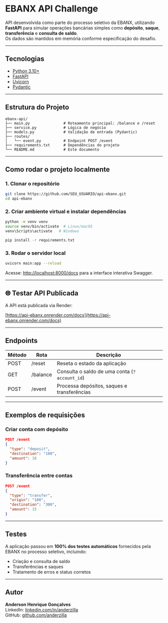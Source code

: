 #  EBANX API Challenge

API desenvolvida como parte do processo seletivo da EBANX, utilizando **FastAPI** para simular operações bancárias simples como **depósito**, **saque**, **transferência** e **consulta de saldo**.  
Os dados são mantidos em memória conforme especificação do desafio.

---

##  Tecnologias

- [Python 3.10+](https://www.python.org/)
- [FastAPI](https://fastapi.tiangolo.com/)
- [Uvicorn](https://www.uvicorn.org/)
- [Pydantic](https://pydantic-docs.helpmanual.io/)

---

##  Estrutura do Projeto

```
ebanx-api/
├── main.py               # Roteamento principal: /balance e /reset
├── service.py            # Lógica de negócio
├── models.py             # Validação de entrada (Pydantic)
├── routes/
│   └── event.py          # Endpoint POST /event
├── requirements.txt      # Dependências do projeto
└── README.md             # Este documento
```

---

##  Como rodar o projeto localmente

### 1. Clonar o repositório

```bash
git clone https://github.com/SEU_USUARIO/api-ebanx.git
cd api-ebanx
```

### 2. Criar ambiente virtual e instalar dependências

```bash
python -m venv venv
source venv/bin/activate  # Linux/macOS
venv\Scripts\activate   # Windows

pip install -r requirements.txt
```

### 3. Rodar o servidor local

```bash
uvicorn main:app --reload
```

Acesse: [http://localhost:8000/docs](http://localhost:8000/docs) para a interface interativa Swagger.

---

## 🌐 Testar API Publicada

A API está publicada via Render:

 [https://api-ebanx.onrender.com/docs](https://api-ebanx.onrender.com/docs)

---

##  Endpoints

| Método | Rota         | Descrição                                      |
|--------|--------------|------------------------------------------------|
| POST   | /reset       | Reseta o estado da aplicação                   |
| GET    | /balance     | Consulta o saldo de uma conta (`?account_id`) |
| POST   | /event       | Processa depósitos, saques e transferências    |

---

##  Exemplos de requisições

### Criar conta com depósito
```json
POST /event
{
  "type": "deposit",
  "destination": "100",
  "amount": 10
}
```

### Transferência entre contas
```json
POST /event
{
  "type": "transfer",
  "origin": "100",
  "destination": "300",
  "amount": 15
}
```

---

##  Testes

A aplicação passou em **100% dos testes automáticos** fornecidos pela EBANX no processo seletivo, incluindo:

- Criação e consulta de saldo
- Transferências e saques
- Tratamento de erros e status corretos

---

##  Autor

**Anderson Henrique Gonçalves**  
LinkedIn: [linkedin.com/in/anderzilla](https://linkedin.com/in/anderzilla)  
GitHub: [github.com/anderzilla](https://github.com/anderzilla)